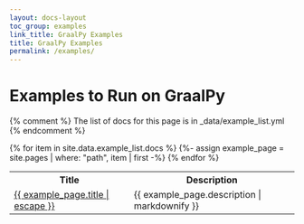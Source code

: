 ```yaml
---
layout: docs-layout
toc_group: examples
link_title: GraalPy Examples
title: GraalPy Examples
permalink: /examples/
---
```


# Examples to Run on GraalPy

{% comment %}
  The list of docs for this page is in _data/example_list.yml
{% endcomment %}

<table>
  <tr>
    <th>Title</th>
    <th>Description</th>
  </tr>
  {% for item in site.data.example_list.docs %}
    {%- assign example_page = site.pages | where: "path", item | first -%}
    <tr>
      <td><a class="page-link" href="{{ example_page.url | relative_url }}">{{ example_page.title | escape }}</a></td>
      <td>{{ example_page.description | markdownify }}</td>
    </tr>
   {% endfor %}
</table>